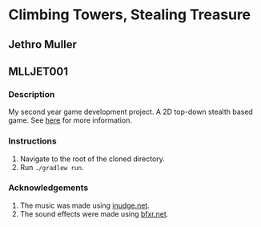 # Climbing Towers, Stealing Treasure

## Jethro Muller  
## MLLJET001

### Description

My second year game development project. A 2D top-down stealth based game.
See [here](jethromuller.co.za/projects/game-development/second-year/ctst/) for more information.

### Instructions

1. Navigate to the root of the cloned directory.
2. Run `./gradlew run`.

### Acknowledgements

1. The music was made using [inudge.net](http://inudge.net/).
2. The sound effects were made using [bfxr.net](http://www.bfxr.net/).
